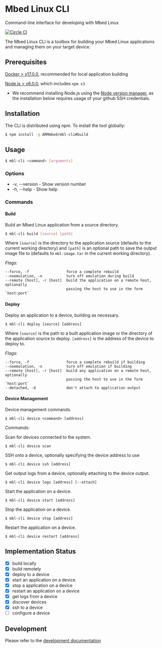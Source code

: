 # Mbed Linux CLI
Command-line interface for developing with Mbed Linux

[![Circle CI](https://circleci.com/gh/ARMmbed/mbl-cli.svg?style=shield&circle-token=367893aefffecc72cf7d17201667cd2f75d6d5c7)](https://circleci.com/gh/ARMmbed/mbl-cli/)

The Mbed Linux CLI is a toolbox for building your Mbed Linux applications and managing them on your target device.

## Prerequisites

[Docker > v17.0.0](https://www.docker.com), recommended for local application building

[Node.js > v6.0.0](https://nodejs.org), which includes `npm v3`

- We recommend installing Node.js using the [Node version manager](https://github.com/creationix/nvm), as the installation below requires usage of your github SSH credentials.

## Installation

The CLI is distributed using npm. To install the tool globally:

```bash
$ npm install -g ARMmbed/mbl-cli#build
```

## Usage

```bash
$ mbl-cli <command> [arguments]
```

### Options

- -v, --version - Show version number
- -h, --help - Show help

### Commands

#### Build

Build an Mbed Linux application from a source directory.

```bash
$ mbl-cli build [source] [path]
```

Where `[source]` is the directory to the application source (defaults to the current working directory) and `[path]` is an optional path to save the output image file to (defaults to `mbl-image.tar` in the current working directory).

_Flags:_
```
--force, -f                 force a complete rebuild
--noemulation, -n           turn off emulation during build
--remote [host], -r [host]  build the application on a remote host, optionally
                            passing the host to use in the form `host:port`
```

#### Deploy

Deploy an application to a device, building as necessary.

```
$ mbl-cli deploy [source] [address]
```

Where `[source]` is the path to a built application image or the directory of the application source to deploy. `[address]` is the address of the device to deploy to.

_Flags:_
```
--force, -f                 force a complete rebuild if building
--noemulation, -n           turn off emulation if building
--remote [host], -r [host]  build any application on a remote host, optionally
                            passing the host to use in the form `host:port`
--detached, -d              don't attach to application output
```

#### Device Management

Device management commands.

```
$ mbl-cli device <command> [address]
```

_Commands:_

Scan for devices connected to the system.
```
$ mbl-cli device scan
```

SSH onto a device, optionally specifying the device address to use
```
$ mbl-cli device ssh [address]
```

Get output logs from a device, optionally attaching to the device output.
```
$ mbl-cli device logs [address] [--attach]
```

Start the application on a device.
```
$ mbl-cli device start [address]
```

Stop the application on a device.
```
$ mbl-cli device stop [address]
```

Restart the application on a device.
```
$ mbl-cli device restart [address]
```

## Implementation Status

- [x] build locally
- [x] build remotely
- [x] deploy to a device
- [x] start an application on a device
- [x] stop a application on a device
- [x] restart an application on a device
- [x] get logs from a device
- [x] discover devices
- [x] ssh to a device
- [ ] configure a device

## Development

Please refer to the [development documentation](DEVELOPMENT.md)
